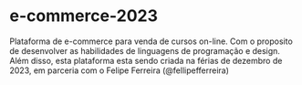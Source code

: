 # e-commerce-2023
Plataforma de e-commerce para venda de cursos on-line. Com o proposito de desenvolver as habilidades de linguagens de programação e design. Além disso, esta plataforma esta sendo criada na férias de dezembro de 2023, em parceria com o Felipe Ferreira (@fellipefferreira)
